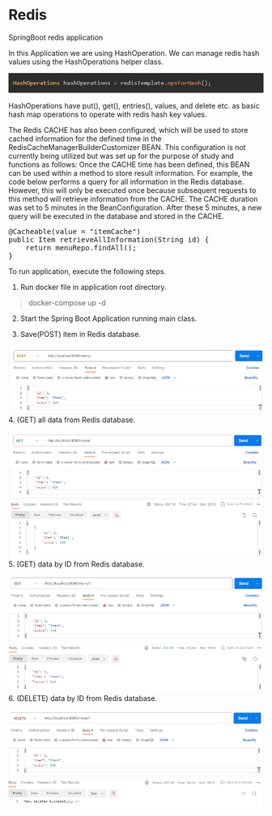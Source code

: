 # Redis

SpringBoot redis application

In this Application we are using HashOperation.
We can manage redis hash values using the HashOperations helper class.

![img_4.png](img_4.png)

HashOperations have put(), get(), entries(), values, and delete etc. as basic hash map operations to operate with redis hash key values.

The Redis CACHE has also been configured, which will be used to store cached information for the defined time in the RedisCacheManagerBuilderCustomizer BEAN.
This configuration is not currently being utilized but was set up for the purpose of study and functions as follows:
Once the CACHE time has been defined, this BEAN can be used within a method to store result information.
For example, the code below performs a query for all information in the Redis database. However, this will only be executed once because subsequent requests to this 
method will retrieve information from the CACHE. The CACHE duration was set to 5 minutes in the BeanConfiguration. After these 5 minutes, a new query will be executed in the database and stored in the CACHE.
<pre>
@Cacheable(value = "itemCache")
public Item retrieveAllInformation(String id) {
    return menuRepo.findAll();
}
</pre>

To run application, execute the following steps.
1. Run docker file in application root directory.
> docker-compose up -d
2. Start the Spring Boot Application running main class.

3. Save(POST) item in Redis database.

![img_1.png](img_1.png)
4. (GET) all data from Redis database.

![img.png](img.png)
5. (GET) data by ID from Redis database.

![img_2.png](img_2.png)
6. (DELETE) data by ID from Redis database.

![img_3.png](img_3.png)